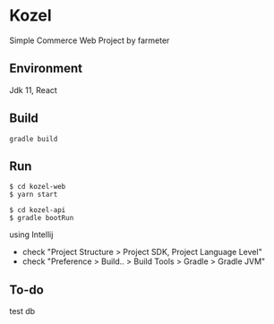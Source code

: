 # Kozel
Simple Commerce Web Project by farmeter

## Environment
Jdk 11, React

## Build
```
gradle build
```

## Run
```
$ cd kozel-web
$ yarn start
```

```
$ cd kozel-api
$ gradle bootRun
```

using Intellij 
 - check "Project Structure > Project SDK, Project Language Level"
 - check "Preference > Build.. > Build Tools > Gradle > Gradle JVM"

## To-do
test db
